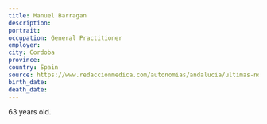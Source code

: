 ```yaml
---
title: Manuel Barragan
description: 
portrait: 
occupation: General Practitioner
employer: 
city: Cordoba
province: 
country: Spain
source: https://www.redaccionmedica.com/autonomias/andalucia/ultimas-noticias-coronavirus-segundo-medico-muerto-en-espana-con-covid-19-6404
birth_date: 
death_date: 
---
```


63 years old.